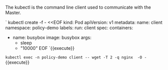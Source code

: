 The kubectl is the command line client used to communicate with the Master.

`
kubectl create -f - <<EOF
kind: Pod
apiVersion: v1
metadata:
  name: client
  namespace: policy-demo
  labels:
    run: client
spec:
  containers:
  - name: busybox
    image: busybox
    args:
    - sleep
    - "10000"
EOF
`{{execute}}


`
kubectl exec -n policy-demo client -- wget -T 2 -q nginx  -O -
`{{execute}}
